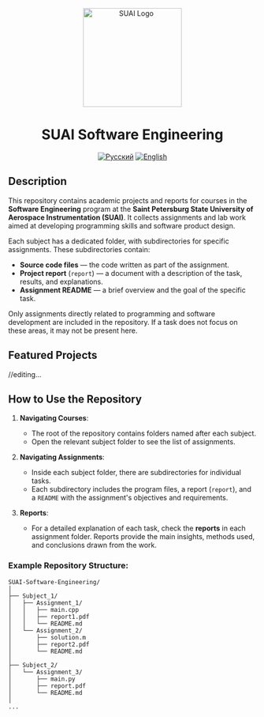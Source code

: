 <div align="center">
  <img src="https://src.guap.ru/logos/suai/s_suai-desc.svg" alt="SUAI Logo" width="200"/>

  # SUAI Software Engineering

  [![Русский](https://img.shields.io/badge/README-Русский-blue)](https://github.com/TheAndreyZakharov/SUAI-Software-Engineering/blob/study/README_RU.md)
  [![English](https://img.shields.io/badge/README-English-green)](https://github.com/TheAndreyZakharov/SUAI-Software-Engineering/blob/study/README.md)
</div>

## Description  
This repository contains academic projects and reports for courses in the **Software Engineering** program at the **Saint Petersburg State University of Aerospace Instrumentation (SUAI)**. It collects assignments and lab work aimed at developing programming skills and software product design.  

Each subject has a dedicated folder, with subdirectories for specific assignments. These subdirectories contain:  
- **Source code files** — the code written as part of the assignment.  
- **Project report** (`report`) — a document with a description of the task, results, and explanations.  
- **Assignment README** — a brief overview and the goal of the specific task.

Only assignments directly related to programming and software development are included in the repository. If a task does not focus on these areas, it may not be present here.

## Featured Projects  
//editing...

## How to Use the Repository  
1. **Navigating Courses**:  
   - The root of the repository contains folders named after each subject.  
   - Open the relevant subject folder to see the list of assignments.  

2. **Navigating Assignments**:  
   - Inside each subject folder, there are subdirectories for individual tasks.  
   - Each subdirectory includes the program files, a report (`report`), and a `README` with the assignment's objectives and requirements.

3. **Reports**:  
   - For a detailed explanation of each task, check the **reports** in each assignment folder. Reports provide the main insights, methods used, and conclusions drawn from the work.  

### Example Repository Structure:

```
SUAI-Software-Engineering/
│
├── Subject_1/
│   ├── Assignment_1/
│   │   ├── main.cpp
│   │   ├── report1.pdf
│   │   └── README.md
│   └── Assignment_2/
│       ├── solution.m
│       ├── report2.pdf
│       └── README.md
│
├── Subject_2/
│   └── Assignment_3/
│       ├── main.py
│       ├── report.pdf
│       └── README.md
│
...
```




